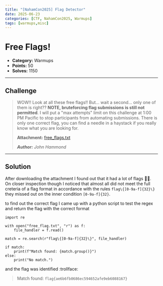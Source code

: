 ```yaml
---
title: "[NahamCon2025] Flag Detector"
date: 2025-06-23
categories: [CTF, NahamCon2025, Warmups]
tags: [warmups,misc]
---
```


# Free Flags!


- **Category:** Warmups
- **Points:** 50
- **Solves:** 1150

---

## Challenge

> WOW!! Look at all these free flags!!
> But... wait a second... only one of them is right??
> **NOTE, bruteforcing flag submissions is still not permitted**. I will put a "max attempts" limit on this challenge at 1:00 PM Pacific to stop participants from automating submissions. There is only one correct flag, you can find a needle in a haystack if you really know what you are looking for.
> 
> **Attachment:** [free_flags.txt](https://ctf.nahamcon.com/files/cba72d2c0e710d0a5d692e0f53d6c049/free_flags.txt?token=eyJ1c2VyX2lkIjo1ODksInRlYW1faWQiOjE3NywiZmlsZV9pZCI6NDJ9.aDWN5g.I4O0uwoZUTilBWBcBqP5gbNR-Bc)
>
> ***Author:** John Hammond*

---

## Solution

After downloading the attachment I found out that it had a lot of flags :ok_woman:. On closer inspection though I noticed that almost all did not meet the full creteria of a flag format in accordance with the rules `flag\{[0-9a-f]{32}\}` they missed out on the inner condition `[0-9a-f]{32}`.

to find out the correct flag I came up with a python script to test the regex and return the flag with the correct format

```
import re

with open("free_flag.txt", "r") as f:
    file_handler = f.read()

match = re.search(r"flag\{[0-9a-f]{32}\}", file_handler)

if match:
    print(f"Match found: {match.group()}")
else:
    print("No match.")
```

and the flag was identified :trollface:

> Match found: `flag{ae6b6fb0686ec594652afe9eb6088167}`




